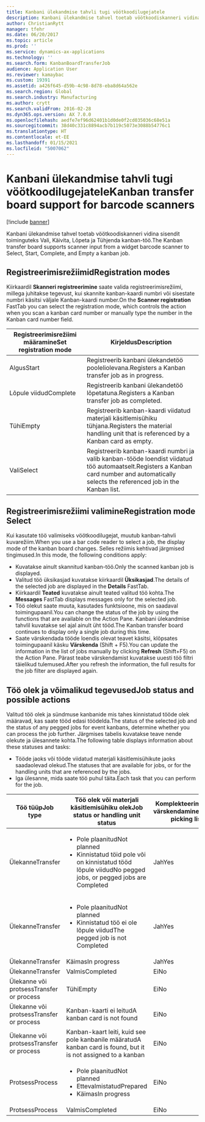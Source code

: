 ```yaml
---
title: Kanbani ülekandmise tahvli tugi vöötkoodilugejatele
description: Kanbani ülekandmise tahvel toetab vöötkoodiskanneri vidina sisendit toiminguteks Vali, Käivita, Lõpeta ja Tühjenda kanban-töö.
author: ChristianRytt
manager: tfehr
ms.date: 06/20/2017
ms.topic: article
ms.prod: ''
ms.service: dynamics-ax-applications
ms.technology: ''
ms.search.form: KanbanBoardTransferJob
audience: Application User
ms.reviewer: kamaybac
ms.custom: 19391
ms.assetid: a426f645-d59b-4c98-8d78-eba8d64a562e
ms.search.region: Global
ms.search.industry: Manufacturing
ms.author: crytt
ms.search.validFrom: 2016-02-28
ms.dyn365.ops.version: AX 7.0.0
ms.openlocfilehash: aedfe7ef96d62401b1d0de0f2cd035036c68e51a
ms.sourcegitcommit: 38d40c331c8894acb7b119c5073e3088b54776c1
ms.translationtype: HT
ms.contentlocale: et-EE
ms.lasthandoff: 01/15/2021
ms.locfileid: "5007062"
---
```

# <a name="kanban-transfer-board-support-for-barcode-scanners"></a><span data-ttu-id="032a8-103">Kanbani ülekandmise tahvli tugi vöötkoodilugejatele</span><span class="sxs-lookup"><span data-stu-id="032a8-103">Kanban transfer board support for barcode scanners</span></span>

[!include [banner](../includes/banner.md)]

<span data-ttu-id="032a8-104">Kanbani ülekandmise tahvel toetab vöötkoodiskanneri vidina sisendit toiminguteks Vali, Käivita, Lõpeta ja Tühjenda kanban-töö.</span><span class="sxs-lookup"><span data-stu-id="032a8-104">The Kanban transfer board supports scanner input from a widget barcode scanner to Select, Start, Complete, and Empty a kanban job.</span></span>

<a name="registration-modes"></a><span data-ttu-id="032a8-105">Registreerimisrežiimid</span><span class="sxs-lookup"><span data-stu-id="032a8-105">Registration modes</span></span>
------------------

<span data-ttu-id="032a8-106">Kiirkaardil **Skanneri registreerimine** saate valida registreerimisrežiimi, millega juhitakse tegevust, kui skannite kanban-kaardi numbri või sisestate numbri käsitsi väljale Kanban-kaardi number.</span><span class="sxs-lookup"><span data-stu-id="032a8-106">On the **Scanner registration** FastTab you can select the registration mode, which controls the action when you scan a kanban card number or manually type the number in the Kanban card number field.</span></span>

| <span data-ttu-id="032a8-107">Registreerimisrežiimi määramine</span><span class="sxs-lookup"><span data-stu-id="032a8-107">Set registration mode</span></span> | <span data-ttu-id="032a8-108">Kirjeldus</span><span class="sxs-lookup"><span data-stu-id="032a8-108">Description</span></span>                                                                                     |
|-----------------------|-------------------------------------------------------------------------------------------------|
| <span data-ttu-id="032a8-109">Algus</span><span class="sxs-lookup"><span data-stu-id="032a8-109">Start</span></span>                 | <span data-ttu-id="032a8-110">Registreerib kanbani ülekandetöö pooleliolevana.</span><span class="sxs-lookup"><span data-stu-id="032a8-110">Registers a Kanban transfer job as in progress.</span></span>                                                 |
| <span data-ttu-id="032a8-111">Lõpule viidud</span><span class="sxs-lookup"><span data-stu-id="032a8-111">Complete</span></span>              | <span data-ttu-id="032a8-112">Registreerib kanbani ülekandetöö lõpetatuna.</span><span class="sxs-lookup"><span data-stu-id="032a8-112">Registers a Kanban transfer job as completed.</span></span>                                                   |
| <span data-ttu-id="032a8-113">Tühi</span><span class="sxs-lookup"><span data-stu-id="032a8-113">Empty</span></span>                 | <span data-ttu-id="032a8-114">Registreerib kanban-kaardi viidatud materjali käsitlemisühiku tühjana.</span><span class="sxs-lookup"><span data-stu-id="032a8-114">Registers the material handling unit that is referenced by a Kanban card as empty.</span></span>              |
| <span data-ttu-id="032a8-115">Vali</span><span class="sxs-lookup"><span data-stu-id="032a8-115">Select</span></span>                | <span data-ttu-id="032a8-116">Registreerib kanban-kaardi numbri ja valib kanban-tööde loendist viidatud töö automaatselt.</span><span class="sxs-lookup"><span data-stu-id="032a8-116">Registers a Kanban card number and automatically selects the referenced job in the Kanban list.</span></span> |

 
<a name="registration-mode-select"></a><span data-ttu-id="032a8-117">Registreerimisrežiimi valimine</span><span class="sxs-lookup"><span data-stu-id="032a8-117">Registration mode Select</span></span>
------------------------

<span data-ttu-id="032a8-118">Kui kasutate töö valimiseks vöötkoodilugejat, muutub kanban-tahvli kuvarežiim.</span><span class="sxs-lookup"><span data-stu-id="032a8-118">When you use a bar code reader to select a job, the display mode of the kanban board changes.</span></span> <span data-ttu-id="032a8-119">Selles režiimis kehtivad järgmised tingimused.</span><span class="sxs-lookup"><span data-stu-id="032a8-119">In this mode, the following conditions apply:</span></span>

-   <span data-ttu-id="032a8-120">Kuvatakse ainult skannitud kanban-töö.</span><span class="sxs-lookup"><span data-stu-id="032a8-120">Only the scanned kanban job is displayed.</span></span>
-   <span data-ttu-id="032a8-121">Valitud töö üksikasjad kuvatakse kiirkaardil **Üksikasjad**.</span><span class="sxs-lookup"><span data-stu-id="032a8-121">The details of the selected job are displayed in the **Details** FastTab.</span></span>
-   <span data-ttu-id="032a8-122">Kiirkaardil **Teated** kuvatakse ainult teated valitud töö kohta.</span><span class="sxs-lookup"><span data-stu-id="032a8-122">The **Messages** FastTab displays messages only for the selected job.</span></span>
-   <span data-ttu-id="032a8-123">Töö olekut saate muuta, kasutades funktsioone, mis on saadaval toimingupaanil.</span><span class="sxs-lookup"><span data-stu-id="032a8-123">You can change the status of the job by using the functions that are available on the Action Pane.</span></span> <span data-ttu-id="032a8-124">Kanbani ülekandmise tahvlil kuvatakse sel ajal ainult üht tööd.</span><span class="sxs-lookup"><span data-stu-id="032a8-124">The Kanban transfer board continues to display only a single job during this time.</span></span>
-   <span data-ttu-id="032a8-125">Saate värskendada tööde loendis olevat teavet käsitsi, klõpsates toimingupaanil käsku **Värskenda** (Shift + F5).</span><span class="sxs-lookup"><span data-stu-id="032a8-125">You can update the information in the list of jobs manually by clicking **Refresh** (Shift+F5) on the Action Pane.</span></span> <span data-ttu-id="032a8-126">Pärast teabe värskendamist kuvatakse uuesti töö filtri täielikud tulemused.</span><span class="sxs-lookup"><span data-stu-id="032a8-126">After you refresh the information, the full results for the job filter are displayed again.</span></span>

## <a name="job-status-and-possible-actions"></a><span data-ttu-id="032a8-127">Töö olek ja võimalikud tegevused</span><span class="sxs-lookup"><span data-stu-id="032a8-127">Job status and possible actions</span></span>
<span data-ttu-id="032a8-128">Valitud töö olek ja sündmuse kanbanide mis tahes kinnistatud tööde olek määravad, kas saate tööd edasi töödelda.</span><span class="sxs-lookup"><span data-stu-id="032a8-128">The status of the selected job and the status of any pegged jobs for event kanbans, determine whether you can process the job further.</span></span> <span data-ttu-id="032a8-129">Järgmises tabelis kuvatakse teave nende olekute ja ülesannete kohta.</span><span class="sxs-lookup"><span data-stu-id="032a8-129">The following table displays information about these statuses and tasks:</span></span>
-   <span data-ttu-id="032a8-130">Tööde jaoks või tööde viidatud materjali käsitlemisühikute jaoks saadaolevad olekud.</span><span class="sxs-lookup"><span data-stu-id="032a8-130">The statuses that are available for jobs, or for the handling units that are referenced by the jobs.</span></span>
-   <span data-ttu-id="032a8-131">Iga ülesanne, mida saate töö puhul täita.</span><span class="sxs-lookup"><span data-stu-id="032a8-131">Each task that you can perform for the job.</span></span>

<table>
<colgroup>
<col width="12%" />
<col width="12%" />
<col width="12%" />
<col width="12%" />
<col width="12%" />
<col width="12%" />
<col width="12%" />
<col width="12%" />
</colgroup>
<thead>
<tr class="header">
<th><span data-ttu-id="032a8-132">Töö tüüp</span><span class="sxs-lookup"><span data-stu-id="032a8-132">Job type</span></span></th>
<th><span data-ttu-id="032a8-133">Töö olek või materjali käsitlemisühiku olek</span><span class="sxs-lookup"><span data-stu-id="032a8-133">Job status or handling unit status</span></span></th>
<th><span data-ttu-id="032a8-134">Komplekteerimislehe värskendamine</span><span class="sxs-lookup"><span data-stu-id="032a8-134">Update picking list</span></span></th>
<th><span data-ttu-id="032a8-135">Algus</span><span class="sxs-lookup"><span data-stu-id="032a8-135">Start</span></span></th>
<th><span data-ttu-id="032a8-136">Värskenda reserveeringut</span><span class="sxs-lookup"><span data-stu-id="032a8-136">Update registration</span></span></th>
<th><span data-ttu-id="032a8-137">Lõpule viidud</span><span class="sxs-lookup"><span data-stu-id="032a8-137">Complete</span></span></th>
<th><span data-ttu-id="032a8-138">Tühi</span><span class="sxs-lookup"><span data-stu-id="032a8-138">Empty</span></span></th>
<th><span data-ttu-id="032a8-139">Loo sündmuse kanbanid</span><span class="sxs-lookup"><span data-stu-id="032a8-139">Create event kanbans</span></span></th>
</tr>
</thead>
<tbody>
<tr class="odd">
<td><span data-ttu-id="032a8-140">Ülekanne</span><span class="sxs-lookup"><span data-stu-id="032a8-140">Transfer</span></span></td>
<td><ul>
<li><span data-ttu-id="032a8-141">Pole plaanitud</span><span class="sxs-lookup"><span data-stu-id="032a8-141">Not planned</span></span></li>
<li><span data-ttu-id="032a8-142">Kinnistatud töid pole või on kinnistatud tööd lõpule viidud</span><span class="sxs-lookup"><span data-stu-id="032a8-142">No pegged jobs, or pegged jobs are Completed</span></span></li>
</ul></td>
<td><span data-ttu-id="032a8-143">Jah</span><span class="sxs-lookup"><span data-stu-id="032a8-143">Yes</span></span></td>
<td><span data-ttu-id="032a8-144">Jah</span><span class="sxs-lookup"><span data-stu-id="032a8-144">Yes</span></span></td>
<td><span data-ttu-id="032a8-145">Jah</span><span class="sxs-lookup"><span data-stu-id="032a8-145">Yes</span></span></td>
<td><span data-ttu-id="032a8-146">Jah</span><span class="sxs-lookup"><span data-stu-id="032a8-146">Yes</span></span></td>
<td><span data-ttu-id="032a8-147">Ei</span><span class="sxs-lookup"><span data-stu-id="032a8-147">No</span></span></td>
<td><span data-ttu-id="032a8-148">Jah</span><span class="sxs-lookup"><span data-stu-id="032a8-148">Yes</span></span></td>
</tr>
<tr class="even">
<td><span data-ttu-id="032a8-149">Ülekanne</span><span class="sxs-lookup"><span data-stu-id="032a8-149">Transfer</span></span></td>
<td><ul>
<li><span data-ttu-id="032a8-150">Pole plaanitud</span><span class="sxs-lookup"><span data-stu-id="032a8-150">Not planned</span></span></li>
<li><span data-ttu-id="032a8-151">Kinnistatud töö ei ole lõpule viidud</span><span class="sxs-lookup"><span data-stu-id="032a8-151">The pegged job is not Completed</span></span></li>
</ul></td>
<td><span data-ttu-id="032a8-152">Jah</span><span class="sxs-lookup"><span data-stu-id="032a8-152">Yes</span></span></td>
<td><span data-ttu-id="032a8-153">Ei</span><span class="sxs-lookup"><span data-stu-id="032a8-153">No</span></span></td>
<td><span data-ttu-id="032a8-154">Jah</span><span class="sxs-lookup"><span data-stu-id="032a8-154">Yes</span></span></td>
<td><span data-ttu-id="032a8-155">Ei</span><span class="sxs-lookup"><span data-stu-id="032a8-155">No</span></span></td>
<td><span data-ttu-id="032a8-156">Ei</span><span class="sxs-lookup"><span data-stu-id="032a8-156">No</span></span></td>
<td><span data-ttu-id="032a8-157">Ei</span><span class="sxs-lookup"><span data-stu-id="032a8-157">No</span></span></td>
</tr>
<tr class="odd">
<td><span data-ttu-id="032a8-158">Ülekanne</span><span class="sxs-lookup"><span data-stu-id="032a8-158">Transfer</span></span></td>
<td><span data-ttu-id="032a8-159">Käimas</span><span class="sxs-lookup"><span data-stu-id="032a8-159">In progress</span></span></td>
<td><span data-ttu-id="032a8-160">Jah</span><span class="sxs-lookup"><span data-stu-id="032a8-160">Yes</span></span></td>
<td><span data-ttu-id="032a8-161">Ei</span><span class="sxs-lookup"><span data-stu-id="032a8-161">No</span></span></td>
<td><span data-ttu-id="032a8-162">Jah</span><span class="sxs-lookup"><span data-stu-id="032a8-162">Yes</span></span></td>
<td><span data-ttu-id="032a8-163">Jah</span><span class="sxs-lookup"><span data-stu-id="032a8-163">Yes</span></span></td>
<td><span data-ttu-id="032a8-164">Ei</span><span class="sxs-lookup"><span data-stu-id="032a8-164">No</span></span></td>
<td><span data-ttu-id="032a8-165">Ei</span><span class="sxs-lookup"><span data-stu-id="032a8-165">No</span></span></td>
</tr>
<tr class="even">
<td><span data-ttu-id="032a8-166">Ülekanne</span><span class="sxs-lookup"><span data-stu-id="032a8-166">Transfer</span></span></td>
<td><span data-ttu-id="032a8-167">Valmis</span><span class="sxs-lookup"><span data-stu-id="032a8-167">Completed</span></span></td>
<td><span data-ttu-id="032a8-168">Ei</span><span class="sxs-lookup"><span data-stu-id="032a8-168">No</span></span></td>
<td><span data-ttu-id="032a8-169">Ei</span><span class="sxs-lookup"><span data-stu-id="032a8-169">No</span></span></td>
<td><span data-ttu-id="032a8-170">Ei</span><span class="sxs-lookup"><span data-stu-id="032a8-170">No</span></span></td>
<td><span data-ttu-id="032a8-171">Ei</span><span class="sxs-lookup"><span data-stu-id="032a8-171">No</span></span></td>
<td><span data-ttu-id="032a8-172">Jah</span><span class="sxs-lookup"><span data-stu-id="032a8-172">Yes</span></span></td>
<td><span data-ttu-id="032a8-173">Ei</span><span class="sxs-lookup"><span data-stu-id="032a8-173">No</span></span></td>
</tr>
<tr class="odd">
<td><span data-ttu-id="032a8-174">Ülekanne või protsess</span><span class="sxs-lookup"><span data-stu-id="032a8-174">Transfer or process</span></span></td>
<td><span data-ttu-id="032a8-175">Tühi</span><span class="sxs-lookup"><span data-stu-id="032a8-175">Empty</span></span></td>
<td><span data-ttu-id="032a8-176">Ei</span><span class="sxs-lookup"><span data-stu-id="032a8-176">No</span></span></td>
<td><span data-ttu-id="032a8-177">Ei</span><span class="sxs-lookup"><span data-stu-id="032a8-177">No</span></span></td>
<td><span data-ttu-id="032a8-178">Ei</span><span class="sxs-lookup"><span data-stu-id="032a8-178">No</span></span></td>
<td><span data-ttu-id="032a8-179">Ei</span><span class="sxs-lookup"><span data-stu-id="032a8-179">No</span></span></td>
<td><span data-ttu-id="032a8-180">Ei</span><span class="sxs-lookup"><span data-stu-id="032a8-180">No</span></span></td>
<td><span data-ttu-id="032a8-181">Ei</span><span class="sxs-lookup"><span data-stu-id="032a8-181">No</span></span></td>
</tr>
<tr class="even">
<td><span data-ttu-id="032a8-182">Ülekanne või protsess</span><span class="sxs-lookup"><span data-stu-id="032a8-182">Transfer or process</span></span></td>
<td><span data-ttu-id="032a8-183">Kanban-kaarti ei leitud</span><span class="sxs-lookup"><span data-stu-id="032a8-183">A kanban card is not found</span></span></td>
<td><span data-ttu-id="032a8-184">Ei</span><span class="sxs-lookup"><span data-stu-id="032a8-184">No</span></span></td>
<td><span data-ttu-id="032a8-185">Ei</span><span class="sxs-lookup"><span data-stu-id="032a8-185">No</span></span></td>
<td><span data-ttu-id="032a8-186">Ei</span><span class="sxs-lookup"><span data-stu-id="032a8-186">No</span></span></td>
<td><span data-ttu-id="032a8-187">Ei</span><span class="sxs-lookup"><span data-stu-id="032a8-187">No</span></span></td>
<td><span data-ttu-id="032a8-188">Ei</span><span class="sxs-lookup"><span data-stu-id="032a8-188">No</span></span></td>
<td><span data-ttu-id="032a8-189">Ei</span><span class="sxs-lookup"><span data-stu-id="032a8-189">No</span></span></td>
</tr>
<tr class="odd">
<td><span data-ttu-id="032a8-190">Ülekanne või protsess</span><span class="sxs-lookup"><span data-stu-id="032a8-190">Transfer or process</span></span></td>
<td><span data-ttu-id="032a8-191">Kanban-kaart leiti, kuid see pole kanbanile määratud</span><span class="sxs-lookup"><span data-stu-id="032a8-191">A kanban card is found, but it is not assigned to a kanban</span></span></td>
<td><span data-ttu-id="032a8-192">Ei</span><span class="sxs-lookup"><span data-stu-id="032a8-192">No</span></span></td>
<td><span data-ttu-id="032a8-193">Ei</span><span class="sxs-lookup"><span data-stu-id="032a8-193">No</span></span></td>
<td><span data-ttu-id="032a8-194">Ei</span><span class="sxs-lookup"><span data-stu-id="032a8-194">No</span></span></td>
<td><span data-ttu-id="032a8-195">Ei</span><span class="sxs-lookup"><span data-stu-id="032a8-195">No</span></span></td>
<td><span data-ttu-id="032a8-196">Ei</span><span class="sxs-lookup"><span data-stu-id="032a8-196">No</span></span></td>
<td><span data-ttu-id="032a8-197">Ei</span><span class="sxs-lookup"><span data-stu-id="032a8-197">No</span></span></td>
</tr>
<tr class="even">
<td><span data-ttu-id="032a8-198">Protsess</span><span class="sxs-lookup"><span data-stu-id="032a8-198">Process</span></span></td>
<td><ul>
<li><span data-ttu-id="032a8-199">Pole plaanitud</span><span class="sxs-lookup"><span data-stu-id="032a8-199">Not planned</span></span></li>
<li><span data-ttu-id="032a8-200">Ettevalmistatud</span><span class="sxs-lookup"><span data-stu-id="032a8-200">Prepared</span></span></li>
<li><span data-ttu-id="032a8-201">Käimas</span><span class="sxs-lookup"><span data-stu-id="032a8-201">In progress</span></span></li>
</ul></td>
<td><span data-ttu-id="032a8-202">Ei</span><span class="sxs-lookup"><span data-stu-id="032a8-202">No</span></span></td>
<td><span data-ttu-id="032a8-203">Ei</span><span class="sxs-lookup"><span data-stu-id="032a8-203">No</span></span></td>
<td><span data-ttu-id="032a8-204">Ei</span><span class="sxs-lookup"><span data-stu-id="032a8-204">No</span></span></td>
<td><span data-ttu-id="032a8-205">Ei</span><span class="sxs-lookup"><span data-stu-id="032a8-205">No</span></span></td>
<td><span data-ttu-id="032a8-206">Ei</span><span class="sxs-lookup"><span data-stu-id="032a8-206">No</span></span></td>
<td><span data-ttu-id="032a8-207">Ei</span><span class="sxs-lookup"><span data-stu-id="032a8-207">No</span></span></td>
</tr>
<tr class="odd">
<td><span data-ttu-id="032a8-208">Protsess</span><span class="sxs-lookup"><span data-stu-id="032a8-208">Process</span></span></td>
<td><span data-ttu-id="032a8-209">Valmis</span><span class="sxs-lookup"><span data-stu-id="032a8-209">Completed</span></span></td>
<td><span data-ttu-id="032a8-210">Ei</span><span class="sxs-lookup"><span data-stu-id="032a8-210">No</span></span></td>
<td><span data-ttu-id="032a8-211">Ei</span><span class="sxs-lookup"><span data-stu-id="032a8-211">No</span></span></td>
<td><span data-ttu-id="032a8-212">Ei</span><span class="sxs-lookup"><span data-stu-id="032a8-212">No</span></span></td>
<td><span data-ttu-id="032a8-213">Ei</span><span class="sxs-lookup"><span data-stu-id="032a8-213">No</span></span></td>
<td><span data-ttu-id="032a8-214">Ei</span><span class="sxs-lookup"><span data-stu-id="032a8-214">No</span></span></td>
<td><span data-ttu-id="032a8-215">Ei</span><span class="sxs-lookup"><span data-stu-id="032a8-215">No</span></span></td>
</tr>
</tbody>
</table>





